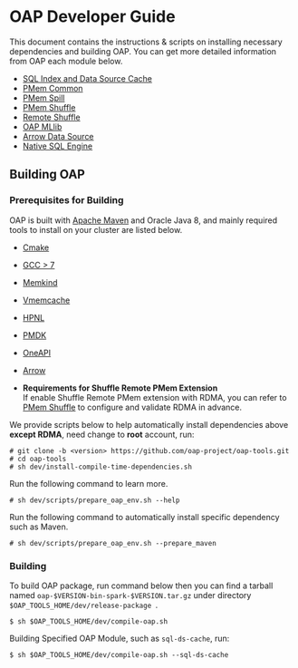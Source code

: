 # OAP Developer Guide

This document contains the instructions & scripts on installing necessary dependencies and building OAP. 
You can get more detailed information from OAP each module below.

* [SQL Index and Data Source Cache](https://github.com/oap-project/sql-ds-cache/blob/master/docs/Developer-Guide.md)
* [PMem Common](https://github.com/oap-project/pmem-common)
* [PMem Spill](https://github.com/oap-project/pmem-spill)
* [PMem Shuffle](https://github.com/oap-project/pmem-shuffle#5-install-dependencies-for-shuffle-remote-pmem-extension)
* [Remote Shuffle](https://github.com/oap-project/remote-shuffle)
* [OAP MLlib](https://github.com/oap-project/oap-mllib)
* [Arrow Data Source](https://github.com/oap-project/arrow-data-source)
* [Native SQL Engine](https://github.com/oap-project/native-sql-engine)

## Building OAP

### Prerequisites for Building

OAP is built with [Apache Maven](http://maven.apache.org/) and Oracle Java 8, and mainly required tools to install on your cluster are listed below.

- [Cmake](https://help.directadmin.com/item.php?id=494)
- [GCC > 7](https://gcc.gnu.org/wiki/InstallingGCC)
- [Memkind](https://github.com/memkind/memkind/tree/v1.10.1-rc2)
- [Vmemcache](https://github.com/pmem/vmemcache)
- [HPNL](https://github.com/Intel-bigdata/HPNL)
- [PMDK](https://github.com/pmem/pmdk)  
- [OneAPI](https://software.intel.com/content/www/us/en/develop/tools/oneapi.html)
- [Arrow](https://github.com/Intel-bigdata/arrow)

- **Requirements for Shuffle Remote PMem Extension**  
If enable Shuffle Remote PMem extension with RDMA, you can refer to [PMem Shuffle](https://github.com/oap-project/pmem-shuffle) to configure and validate RDMA in advance.

We provide scripts below to help automatically install dependencies above **except RDMA**, need change to **root** account, run:

```
# git clone -b <version> https://github.com/oap-project/oap-tools.git
# cd oap-tools
# sh dev/install-compile-time-dependencies.sh
```

Run the following command to learn more.

```
# sh dev/scripts/prepare_oap_env.sh --help
```

Run the following command to automatically install specific dependency such as Maven.

```
# sh dev/scripts/prepare_oap_env.sh --prepare_maven
```


### Building

To build OAP package, run command below then you can find a tarball named `oap-$VERSION-bin-spark-$VERSION.tar.gz` under directory `$OAP_TOOLS_HOME/dev/release-package `.
```
$ sh $OAP_TOOLS_HOME/dev/compile-oap.sh
```

Building Specified OAP Module, such as `sql-ds-cache`, run:
```
$ sh $OAP_TOOLS_HOME/dev/compile-oap.sh --sql-ds-cache
```
